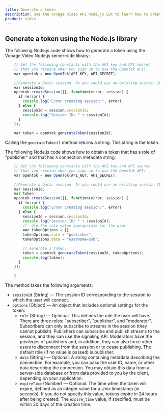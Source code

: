 ```yaml
---
title: Generate a token
description: Use the Vonage Video API Node.js SDK to learn how to create a token. Tokens allow participants to use audio, video, and messaging functionality in your application.
product: video
---
```


## Generate a token using the Node.js library

The following Node.js code shows how to generate a token using the Vonage Video Node.js server-side library:

```js
    // Set the following constants with the API key and API secret
    // that you receive when you sign up to use the OpenTok API:
    var opentok = new OpenTok(API_KEY, API_SECRET);
    
    //Generate a basic session. Or you could use an existing session ID.
    var sessionId;
    opentok.createSession({}, function(error, session) {
      if (error) {
        console.log("Error creating session:", error)
      } else {
        sessionId = session.sessionId;
        console.log("Session ID: " + sessionId);
      }
    });
    
    var token = opentok.generateToken(sessionId);
```    

Calling the `generateToken()` method returns a string. This string is the token.

The following Node.js code shows how to obtain a token that has a role of "publisher" and that has a connection metadata string:

```js
    // Set the following constants with the API key and API secret
    // that you receive when you sign up to use the OpenTok API:
    var opentok = new OpenTok(API_KEY, API_SECRET);
    
    //Generate a basic session. Or you could use an existing session ID.
    var sessionId;
    var token
    opentok.createSession({}, function(error, session) {
      if (error) {
        console.log("Error creating session:", error)
      } else {
        sessionId = session.sessionId;
        console.log("Session ID: " + sessionId);
        //  Use the role value appropriate for the user:
        var tokenOptions = {};
        tokenOptions.role = "publisher";
        tokenOptions.data = "username=bob";
    
        // Generate a token.
        token = opentok.generateToken(sessionId, tokenOptions);
        console.log(token);
      }
    });
    
    }
```   

The method takes the following arguments:

* `sessionId` (String) — The session ID corresponding to the session to which the user will connect.
* `options` (Object) — An object that includes optional settings for the token:
    * `role` (String) — Optional. This defines the role the user will have. There are three roles: "subscriber", "publisher", and "moderator". Subscribers can only subscribe to streams in the session (they cannot publish). Publishers can subscribe and publish streams to the session, and they can use the signaling API. Moderators have the privileges of publishers and, in addition, they can also force other users to disconnect from the session or to cease publishing. The default role (if no value is passed) is publisher.
    * `data` (String) — Optional. A string containing metadata describing the connection. For example, you can pass the user ID, name, or other data describing the connection. You may obtain this data from a server-side database or from data provided to you by the client, depending on your application.
    * `expireTime` (Number) — Optional. The time when the token will expire, defined as an integer value for a Unix timestamp (in seconds). If you do not specify this value, tokens expire in 24 hours after being created. The `expire_time` value, if specified, must be within 30 days of the creation time.